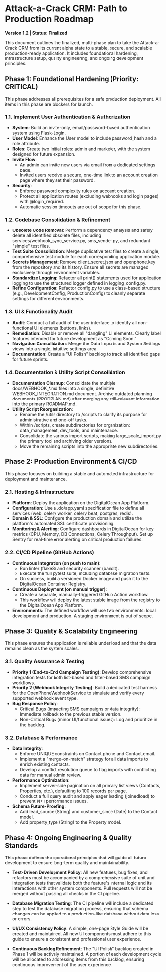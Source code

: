 # Attack-a-Crack CRM: Path to Production Roadmap

**Version 1.2 | Status: Finalized**

This document outlines the finalized, multi-phase plan to take the Attack-a-Crack CRM from its current alpha state to a stable, secure, and scalable production-ready application. It includes foundational hardening, infrastructure setup, quality engineering, and ongoing development principles.

## Phase 1: Foundational Hardening (Priority: CRITICAL)

This phase addresses all prerequisites for a safe production deployment. All items in this phase are blockers for launch.

### 1.1. Implement User Authentication & Authorization

- **System**: Build an invite-only, email/password-based authentication system using Flask-Login.
- **User Model**: Enhance the User model to include password_hash and a role attribute.
- **Roles**: Create two initial roles: admin and marketer, with the system designed for future expansion.
- **Invite Flow**:
  - An admin can invite new users via email from a dedicated settings page.
  - Invited users receive a secure, one-time link to an account creation page where they set their password.
- **Security**:
  - Enforce password complexity rules on account creation.
  - Protect all application routes (excluding webhooks and login pages) with @login_required.
  - Automatic session timeouts are out of scope for this phase.

### 1.2. Codebase Consolidation & Refinement

- **Obsolete Code Removal**: Perform a dependency analysis and safely delete all identified obsolete files, including services/webhook_sync_service.py, sms_sender.py, and redundant "simple" test files.
- **Test Suite Consolidation**: Merge duplicative test files to create a single, comprehensive test module for each corresponding application module.
- **Secrets Management**: Remove client_secret.json and openphone.key from the repository and its history. Ensure all secrets are managed exclusively through environment variables.
- **Standardize Logging**: Refactor all print() statements used for application logging to use the structured logger defined in logging_config.py.
- **Refine Configuration**: Refactor config.py to use a class-based structure (e.g., DevelopmentConfig, ProductionConfig) to cleanly separate settings for different environments.

### 1.3. UI & Functionality Audit

- **Audit**: Conduct a full audit of the user interface to identify all non-functional UI elements (buttons, links).
- **Remediation**: Disable or remove all "dangling" UI elements. Clearly label features intended for future development as "Coming Soon."
- **Navigation Consolidation**: Merge the Data Imports and System Settings views into a single, intuitive settings area.
- **Documentation**: Create a "UI Polish" backlog to track all identified gaps for future sprints.

### 1.4. Documentation & Utility Script Consolidation

- **Documentation Cleanup**: Consolidate the multiple docs/WEBHOOK_*.md files into a single, definitive WEBHOOK_INTEGRATION.md document. Archive outdated planning documents (PRODPLAN.md) after merging any still-relevant information into the primary ROADMAP.md.
- **Utility Script Reorganization**:
  - Rename the /utils directory to /scripts to clarify its purpose for administrative and one-off tasks.
  - Within /scripts, create subdirectories for organization: data_management, dev_tools, and maintenance.
  - Consolidate the various import scripts, making large_scale_import.py the primary tool and archiving older versions.
  - Move the remaining scripts into the appropriate new subdirectories.

## Phase 2: Production Environment & CI/CD

This phase focuses on building a stable and automated infrastructure for deployment and maintenance.

### 2.1. Hosting & Infrastructure

- **Platform**: Deploy the application on the DigitalOcean App Platform.
- **Configuration**: Use a .do/app.yaml specification file to define all services (web, celery worker, celery beat, postgres, redis).
- **Domain & SSL**: Configure the production domain and utilize the platform's automated SSL certificate provisioning.
- **Monitoring & Alerting**: Configure dashboards in DigitalOcean for key metrics (CPU, Memory, DB Connections, Celery Throughput). Set up Sentry for real-time error alerting on critical production failures.

### 2.2. CI/CD Pipeline (GitHub Actions)

- **Continuous Integration (on push to main)**:
  - Run linter (flake8) and security scanner (bandit).
  - Execute the full pytest suite, including database migration tests.
  - On success, build a versioned Docker image and push it to the DigitalOcean Container Registry.
- **Continuous Deployment (on manual trigger)**:
  - Create a separate, manually-triggered GitHub Action workflow.
  - This workflow will deploy the latest stable image from the registry to the DigitalOcean App Platform.
- **Environments**: The defined workflow will use two environments: local development and production. A staging environment is out of scope.

## Phase 3: Quality & Scalability Engineering

This phase ensures the application is reliable under load and that the data remains clean as the system scales.

### 3.1. Quality Assurance & Testing

- **Priority 1 (End-to-End Campaign Testing)**: Develop comprehensive integration tests for both list-based and filter-based SMS campaign workflows.
- **Priority 2 (Webhook Integrity Testing)**: Build a dedicated test harness for the OpenPhoneWebhookService to simulate and verify every supported webhook event type.
- **Bug Response Policy**:
  - Critical Bugs (impacting SMS campaigns or data integrity): Immediate rollback to the previous stable version.
  - Non-Critical Bugs (minor UI/functional issues): Log and prioritize in the backlog.

### 3.2. Database & Performance

- **Data Integrity**:
  - Enforce UNIQUE constraints on Contact.phone and Contact.email.
  - Implement a "merge-on-match" strategy for all data imports to enrich existing contacts.
  - Develop a conflict resolution queue to flag imports with conflicting data for manual admin review.
- **Performance Optimization**:
  - Implement server-side pagination on all primary list views (Contacts, Properties, etc.), defaulting to 100 records per page.
  - Conduct a full query audit and apply eager loading (joinedload) to prevent N+1 performance issues.
- **Schema Future-Proofing**:
  - Add lead_source (String) and customer_since (Date) to the Contact model.
  - Add property_type (String) to the Property model.

## Phase 4: Ongoing Engineering & Quality Standards

This phase defines the operational principles that will guide all future development to ensure long-term quality and maintainability.

- **Test-Driven Development Policy**: All new features, bug fixes, and refactors must be accompanied by a comprehensive suite of unit and integration tests that validate both the feature's internal logic and its interactions with other system components. Pull requests will not be merged without passing all checks in the CI pipeline.

- **Database Migration Testing**: The CI pipeline will include a dedicated step to test the database migration process, ensuring that schema changes can be applied to a production-like database without data loss or errors.

- **UI/UX Consistency Policy**: A simple, one-page Style Guide will be created and maintained. All new UI components must adhere to this guide to ensure a consistent and professional user experience.

- **Continuous Backlog Refinement**: The "UI Polish" backlog created in Phase 1 will be actively maintained. A portion of each development cycle will be allocated to addressing items from this backlog, ensuring continuous improvement of the user experience.